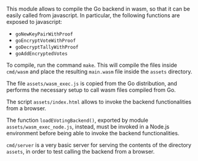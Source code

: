 This module allows to compile the Go backend in wasm, so that it can be easily called from javascript. In particular, the following functions are exposed to javascript:
- `goNewKeyPairWithProof`
- `goEncryptVoteWithProof`
- `goDecryptTallyWithProof`
- `goAddEncryptedVotes`

To compile, run the command `make`. This will compile the files inside `cmd/wasm` and place the resulting `main.wasm` file inside the `assets` directory.

The file `assets/wasm_exec.js` is copied from the Go distribution, and performs the necessary setup to call wasm files compiled from Go.

The script `assets/index.html` allows to invoke the backend functionalities from a browser.

The function `loadEVotingBackend()`, exported by module `assets/wasm_exec_node.js`, instead, must be invoked in a Node.js environment before being able to invoke the backend functionalities.

`cmd/server` is a very basic server for serving the contents of the directory `assets`, in order to test calling the backend from a browser.